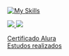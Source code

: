 [![My Skills](https://skillicons.dev/icons?i=js,html,css,cs,java)](https://github.com/LuisGustavoFA/estudos)

<div>
  <a href="https://github.com/luisgustavofa/github-readme-stats">
    <img src="https://github-readme-stats.vercel.app/api?username=luisgustavofa&show_icons=true&theme=algolia"/>
  </a>
  <a href="https://github.com/luisgustavofa/github-readme-stats">
    <img src="https://github-readme-stats.vercel.app/api/top-langs/?username=luisgustavofa&theme=algolia&layout=compact"/>
  </a>
</div>

<a href="https://cursos.alura.com.br/user/luis-gustavo-freitas-a/fullCertificate/8acb3674a3fbdf9e5eb6f9ad217623f7">Certificado Alura</a>
<br>
<a href="https://github.com/LuisGustavoFA/estudos">Estudos realizados</a>
